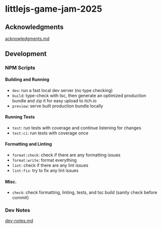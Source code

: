 # littlejs-game-jam-2025

## Acknowledgments

[acknowledgments.md](acknowledgments.md)

## Development

### NPM Scripts

#### Building and Running

- `dev`: run a fast local dev server (no type checking)
- `build`: type-check with tsc, then generate an optimized production bundle and zip it for easy upload to itch.io
- `preview`: serve built production bundle locally

#### Running Tests

- `test`: run tests with coverage and continue listening for changes
- `test:ci`: run tests with coverage once

#### Formatting and Linting

- `format:check`: check if there are any formatting issues
- `format:write`: format everything
- `lint`: check if there are any lint issues
- `lint:fix`: try to fix any lint issues

#### Misc.

- `check`: check formatting, linting, tests, and tsc build (sanity check before commit)

### Dev Notes

[dev-notes.md](dev-notes.md)
